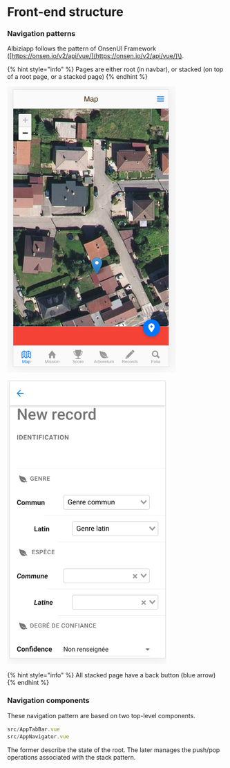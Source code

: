 # Front-end structure

### Navigation patterns

Albiziapp follows the pattern of OnsenUI Framework \([https://onsen.io/v2/api/vue/](https://onsen.io/v2/api/vue/)\). 

{% hint style="info" %}
Pages are either root \(in navbar\), or stacked \(on top of a root page, or a stacked page\)
{% endhint %}

![A root page \(Map\)](../.gitbook/assets/image%20%283%29.png)

![A stacked page \(from root page\)](../.gitbook/assets/image.png)

{% hint style="info" %}
All stacked page have a back button \(blue arrow\)
{% endhint %}

### Navigation components

These navigation pattern are based on two top-level components.  

```javascript
src/AppTabBar.vue
src/AppNavigator.vue
```

The former describe the state of the root. The later manages the push/pop operations associated with the stack pattern.

